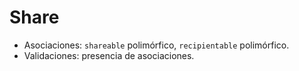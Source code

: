 # Share

- Asociaciones: `shareable` polimórfico, `recipientable` polimórfico.
- Validaciones: presencia de asociaciones.
